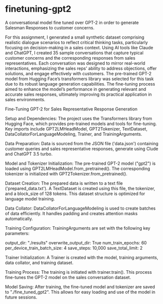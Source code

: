 # finetuning-gpt2
A conversational model fine tuned over GPT-2 in order to generate Salesman Responses to customer concerns.

For this assignment, I generated a small synthetic dataset comprising realistic dialogue scenarios to reflect critical thinking tasks, particularly focusing on decision-making in a sales context. Using AI tools like Claude and ChatGPT, I created 35 sample conversations that capture typical customer concerns and the corresponding responses from sales representatives. Each conversation was designed to mirror real-world interactions, emphasizing the sales reps' ability to address objections, offer solutions, and engage effectively with customers. The pre-trained GPT-2 model from Hugging Face’s transformers library was selected for this task due to its robust language generation capabilities. The fine-tuning process aimed to enhance the model’s performance in generating relevant and accurate sales responses, ultimately improving its practical application in sales environments.

Fine-Tuning GPT-2 for Sales Representative Response Generation

Setup and Dependencies:
The project uses the Transformers library from Hugging Face, which provides pre-trained models and tools for fine-tuning.
Key imports include GPT2LMHeadModel, GPT2Tokenizer, TextDataset, DataCollatorForLanguageModeling, Trainer, and TrainingArguments.

Data Preparation:
Data is sourced from the JSON file ('data.json') containing customer queries and sales representative responses, generate using Clude and ChatGPT 3.5 turbo.

Model and Tokenizer Initialization:
The pre-trained GPT-2 model ("gpt2") is loaded using GPT2LMHeadModel.from_pretrained().
The corresponding tokenizer is initialized with GPT2Tokenizer.from_pretrained().

Dataset Creation:
The prepared data is written to a text file ('prepared_data.txt').
A TextDataset is created using this file, the tokenizer, and a block_size of 128 tokens.
This dataset structure is optimized for language model training.

Data Collator:
DataCollatorForLanguageModeling is used to create batches of data efficiently.
It handles padding and creates attention masks automatically.

Training Configuration:
TrainingArguments are set with the following key parameters:

output_dir: "./results"
overwrite_output_dir: True
num_train_epochs: 60
per_device_train_batch_size: 4
save_steps: 10,000
save_total_limit: 2

Trainer Initialization:
A Trainer is created with the model, training arguments, data collator, and training dataset.

Training Process:
The training is initiated with trainer.train().
This process fine-tunes the GPT-2 model on the sales conversation dataset.

Model Saving:
After training, the fine-tuned model and tokenizer are saved to "./fine_tuned_gpt2".
This allows for easy loading and use of the model in future sessions.


